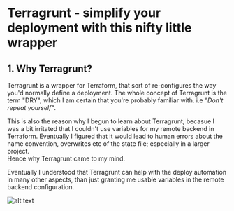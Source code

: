 <h1>Terragrunt - simplify your deployment with this nifty little wrapper</h1>

<h2>1. Why Terragrunt?</h2>
Terragrunt is a wrapper for Terraform, that sort of re-configures the way you'd normally define a deployment. The whole concept of Terragrunt is the term "DRY", which I am certain that you're probably familiar with. i.e <i>"Don't repeat yourself"</i>. 

This is also the reason why I begun to learn about Terragrunt, becasue I was a bit irritated that I couldn't use variables for my remote backend in Terraform. Eventually I figured that it would lead to human errors about the name convention, overwrites etc of the state file; especially in a larger project.<br> Hence why Terragrunt came to my mind.

Eventually I understood that Terragrunt can help with the deploy automation in many other aspects, than just granting me usable variables in the remote backend configuration.

![alt text](https://i.imgur.com/l0msF1l.gif)